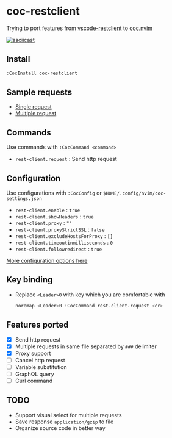 # coc-restclient

Trying to port features from [vscode-restclient](https://github.com/Huachao/vscode-restclient) to [coc.nvim](https://github.com/neoclide/coc.nvim)

[![asciicast](https://asciinema.org/a/PCy1or40a8OH2gZj24Q97xwpQ.svg)](https://asciinema.org/a/PCy1or40a8OH2gZj24Q97xwpQ)

## Install

```sh
:CocInstall coc-restclient
```

## Sample requests

- [Single request](test/sample/single.http)
- [Multiple request](test/sample/multiple.http)

## Commands

Use commands with `:CocCommand <command>`

- `rest-client.request` : Send http request

## Configuration

Use configurations with `:CocConfig` or `$HOME/.config/nvim/coc-settings.json`

- `rest-client.enable` : `true`
- `rest-client.showHeaders` : `true`
- `rest-client.proxy` : `""`
- `rest-client.proxyStrictSSL` : `false`
- `rest-client.excludeHostsForProxy` : `[]`
- `rest-client.timeoutinmilliseconds` : `0`
- `rest-client.followredirect` : `true`

[More configuration options here](https://github.com/pr4th4m/coc-restclient/blob/master/package.json#L28)

## Key binding

- Replace `<Leader>0` with key which you are comfortable with

  ```sh
  noremap <Leader>0 :CocCommand rest-client.request <cr>
  ```

## Features ported

- [x] Send http request
- [x] Multiple requests in same file separated by `###` delimiter
- [x] Proxy support
- [ ] Cancel http request
- [ ] Variable substitution
- [ ] GraphQL query
- [ ] Curl command

## TODO

- Support visual select for multiple requests
- Save response `application/gzip` to file
- Organize source code in better way

